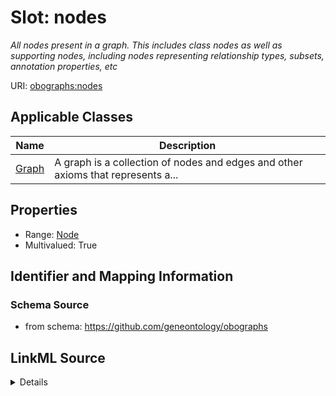 # Slot: nodes
_All nodes present in a graph. This includes class nodes as well as supporting nodes, including nodes representing relationship types, subsets, annotation properties, etc_


URI: [obographs:nodes](https://github.com/geneontology/obographs/nodes)



<!-- no inheritance hierarchy -->




## Applicable Classes

| Name | Description |
| --- | --- |
[Graph](Graph.md) | A graph is a collection of nodes and edges and other axioms that represents a...






## Properties

* Range: [Node](Node.md)
* Multivalued: True








## Identifier and Mapping Information







### Schema Source


* from schema: https://github.com/geneontology/obographs




## LinkML Source

<details>
```yaml
name: nodes
description: All nodes present in a graph. This includes class nodes as well as supporting
  nodes, including nodes representing relationship types, subsets, annotation properties,
  etc
from_schema: https://github.com/geneontology/obographs
rank: 1000
multivalued: true
alias: nodes
domain_of:
- Graph
range: Node
inlined: true
inlined_as_list: true

```
</details>